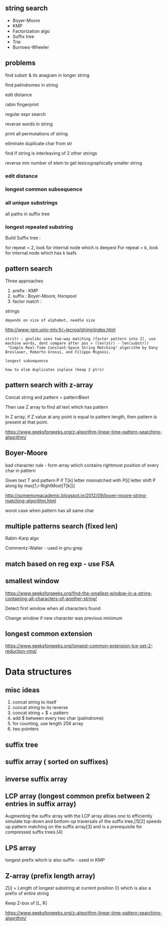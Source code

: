 
## string search

* Boyer-Moore
* KMP
* Factorization algo 
* Suffix tree
* Trie
* Burrows-Wheeler

## problems

find substr & its anagram in longer string

find palindromes in string

edit distance

rabin fingerprint

regular expr search

reverse words in string

print all permutations of string

eliminate duplicate char from str

find if string is interleaving of 2 other strings

reverse min number of elem to get lexicographically smaller string

### edit distance

### longest common subsequence


### all unique substrings

all paths in suffix tree


### longest repeated substring

Build Suffix tree :

for repeat = 2, look for internal node which is deepest
For repeat = k, look for internal node which has k leafs



## pattern search

Three approaches

1. prefix : KMP
2. suffix : Boyer-Moore, Horspool
3. factor match :

strings

    depends on size of alphabet, needle size

http://www-igm.univ-mlv.fr/~lecroq/string/index.html

    strstr : gnulibc uses two-way matching (factor pattern into 2), use machine words, dont compare after pos > (len(str) - len(substr))
     "Simple Real-Time Constant-Space String Matching" algorithm by Dany Breslauer, Roberto Grossi, and Filippo Mignosi.

    longest subsequence

    how to elim duplicates inplace (keep 2 ptrs)

## pattern search with z-array


Concat string and pattern = pattern$text

Then use Z array to find all text which has pattern

 In Z array, if Z value at any point is equal to pattern length, then pattern is present at that point.

https://www.geeksforgeeks.org/z-algorithm-linear-time-pattern-searching-algorithm/


## Boyer-Moore

bad character rule - form array which contains rightmost position of every char in pattern

Given text T and pattern P
 if T[k] letter mismatched with P[i] letter
   shift P along by max[1,i-RightMost(T[k])] 

http://somemoreacademic.blogspot.in/2012/09/boyer-moore-string-matching-algorithm.html

worst case when pattern has all same char
    

## multiple patterns search (fixed len)

Rabin-Karp algo

Commentz-Walter - used in gnu grep


## match based on reg exp - use FSA


## smallest window

https://www.geeksforgeeks.org/find-the-smallest-window-in-a-string-containing-all-characters-of-another-string/

Detect first window when all characters found

Change window if new character was previous minimum


## longest common extension

https://www.geeksforgeeks.org/longest-common-extension-lce-set-2-reduction-rmq/

# Data structures

## misc ideas

1. concat string to itself
2. concat string to its reverse
3. concat string + $ + pattern
4. add $ between every two char (palindrome)
5. for counting, use length 256 array 
6. two pointers

## suffix tree

## suffix array ( sorted on suffixes)

## inverse suffix array

## LCP array (longest common prefix between 2 entries in suffix array)

Augmenting the suffix array with the LCP array allows one to efficiently simulate top-down and bottom-up 
traversals of the suffix tree,[1][2] speeds up pattern matching on the suffix array[3] and is a 
prerequisite for compressed suffix trees.[4]

## LPS array

longest prefix which is also suffix - used in KMP

## Z-array (prefix length array)

Z[i] = Length of longest substring at current position (I) which is also a prefix of entire string

Keep Z-box of [L, R]

https://www.geeksforgeeks.org/z-algorithm-linear-time-pattern-searching-algorithm/


